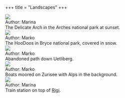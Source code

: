 +++
title = "Landscapes"
+++
<div class="photogallery">

<div class="photoframe">
  <div class="photo">
    <a href="https://drive.google.com/open?id=0B3e2zRvXHH5FRWV6TGthZEliXzQ">
      <img src="/img/Delicate%20Arch%20At%20Sunset%20-%20Arches%20National%20Part%20thumbnail.jpeg" />
    </a>
  </div>
  <div class="description">
    <div class="author">
      Author: Marina
    </div>
    The Delicate Arch in the Arches national park at sunset.
  </div>
</div>

<div class="photoframe">
  <div class="photo">
    <a href="https://drive.google.com/open?id=0B3e2zRvXHH5FZFhzY0IzYTJZX1E">
      <img src="/img/Snow%20Covered%20HooDoos%20-%20Bryce%20National%20Park%20thumbnail.jpeg" />
    </a>
  </div>
  <div class="description">
    <div class="author">
      Author: Marko
    </div>
    The HooDoos in Bryce national park, covered in snow.
  </div>
</div>

<div class="photoframe">
  <div class="photo">
    <a href="https://drive.google.com/open?id=0B3e2zRvXHH5FZm5Sd1F0Y3NfSkU">
      <img src="/img/Abandoned path down Uetliberg thumbnail.jpg" />
    </a>
  </div>
  <div class="description">
    <div class="author">
      Author: Marko
    </div>
    Abandoned path down Uetliberg.
  </div>
</div>

<div class="photoframe">
  <div class="photo">
    <a href="https://drive.google.com/open?id=0B3e2zRvXHH5FMnE4eDE2QzJOTDg">
      <img src="/img/Boats moored on Zurisee with Alps thumbnail.jpg" />
    </a>
  </div>
  <div class="description">
    <div class="author">
      Author: Marko
    </div>
    Boats moored on Zurisee with Alps in the background.
  </div>
</div>

<div class="photoframe">
  <div class="photo">
    <a href="https://drive.google.com/open?id=0B3e2zRvXHH5FSVMzb1NuWXJ4XzQ">
      <img src="/img/Train station on top of Rigi thumbnail.jpg">
    </a>
  </div>
  <div class="description">
    <div class="author">
      Author: Marina
    </div>
    Train station on top of <a href="https://www.google.ch/maps/place/Rigi,+6410+Arth/@47.0554623,8.4840259,532m/data=!3m1!1e3!4m2!3m1!1s0x478556787380ab65:0x51d5b218d97ada9!6m1!1e1">Rigi</a>.
  </div>
</div>

</div>
